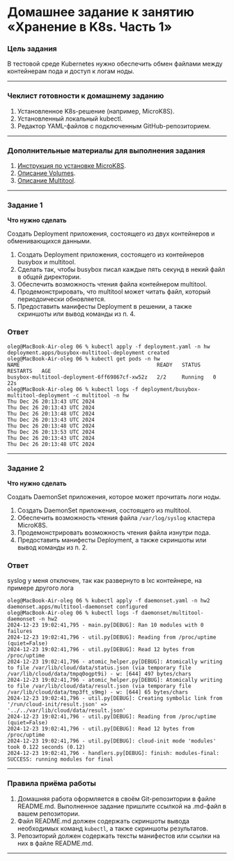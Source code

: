 # Домашнее задание к занятию «Хранение в K8s. Часть 1»

### Цель задания

В тестовой среде Kubernetes нужно обеспечить обмен файлами между контейнерам пода и доступ к логам ноды.

------

### Чеклист готовности к домашнему заданию

1. Установленное K8s-решение (например, MicroK8S).
2. Установленный локальный kubectl.
3. Редактор YAML-файлов с подключенным GitHub-репозиторием.

------

### Дополнительные материалы для выполнения задания

1. [Инструкция по установке MicroK8S](https://microk8s.io/docs/getting-started).
2. [Описание Volumes](https://kubernetes.io/docs/concepts/storage/volumes/).
3. [Описание Multitool](https://github.com/wbitt/Network-MultiTool).

------

### Задание 1 

**Что нужно сделать**

Создать Deployment приложения, состоящего из двух контейнеров и обменивающихся данными.

1. Создать Deployment приложения, состоящего из контейнеров busybox и multitool.
2. Сделать так, чтобы busybox писал каждые пять секунд в некий файл в общей директории.
3. Обеспечить возможность чтения файла контейнером multitool.
4. Продемонстрировать, что multitool может читать файл, который периодоически обновляется.
5. Предоставить манифесты Deployment в решении, а также скриншоты или вывод команды из п. 4.

### Ответ

```
oleg@MacBook-Air-oleg 06 % kubectl apply -f deployment.yaml -n hw
deployment.apps/busybox-multitool-deployment created
oleg@MacBook-Air-oleg 06 % kubectl get pods -n hw
NAME                                            READY   STATUS    RESTARTS   AGE
busybox-multitool-deployment-6ff69867cf-xw52z   2/2     Running   0          22s
oleg@MacBook-Air-oleg 06 % kubectl logs -f deployment/busybox-multitool-deployment -c multitool -n hw
Thu Dec 26 20:13:43 UTC 2024
Thu Dec 26 20:13:43 UTC 2024
Thu Dec 26 20:13:48 UTC 2024
Thu Dec 26 20:13:43 UTC 2024
Thu Dec 26 20:13:48 UTC 2024
Thu Dec 26 20:13:53 UTC 2024
Thu Dec 26 20:13:43 UTC 2024
Thu Dec 26 20:13:48 UTC 2024
```
------

### Задание 2

**Что нужно сделать**

Создать DaemonSet приложения, которое может прочитать логи ноды.

1. Создать DaemonSet приложения, состоящего из multitool.
2. Обеспечить возможность чтения файла `/var/log/syslog` кластера MicroK8S.
3. Продемонстрировать возможность чтения файла изнутри пода.
4. Предоставить манифесты Deployment, а также скриншоты или вывод команды из п. 2.

### Ответ 
syslog у меня отключен, так как развернуто в lxc контейнере, на примере другого лога

```
oleg@MacBook-Air-oleg 06 % kubectl apply -f daemonset.yaml -n hw2                                       
daemonset.apps/multitool-daemonset configured
oleg@MacBook-Air-oleg 06 % kubectl logs -f daemonset/multitool-daemonset -n hw2
2024-12-23 19:02:41,795 - main.py[DEBUG]: Ran 10 modules with 0 failures
2024-12-23 19:02:41,796 - util.py[DEBUG]: Reading from /proc/uptime (quiet=False)
2024-12-23 19:02:41,796 - util.py[DEBUG]: Read 12 bytes from /proc/uptime
2024-12-23 19:02:41,796 - atomic_helper.py[DEBUG]: Atomically writing to file /var/lib/cloud/data/status.json (via temporary file /var/lib/cloud/data/tmpq0ogpt9i) - w: [644] 497 bytes/chars
2024-12-23 19:02:41,796 - atomic_helper.py[DEBUG]: Atomically writing to file /var/lib/cloud/data/result.json (via temporary file /var/lib/cloud/data/tmp3ft_s9mg) - w: [644] 65 bytes/chars
2024-12-23 19:02:41,796 - util.py[DEBUG]: Creating symbolic link from '/run/cloud-init/result.json' => '../../var/lib/cloud/data/result.json'
2024-12-23 19:02:41,796 - util.py[DEBUG]: Reading from /proc/uptime (quiet=False)
2024-12-23 19:02:41,796 - util.py[DEBUG]: Read 12 bytes from /proc/uptime
2024-12-23 19:02:41,796 - util.py[DEBUG]: cloud-init mode 'modules' took 0.122 seconds (0.12)
2024-12-23 19:02:41,796 - handlers.py[DEBUG]: finish: modules-final: SUCCESS: running modules for final
```

------

### Правила приёма работы

1. Домашняя работа оформляется в своём Git-репозитории в файле README.md. Выполненное задание пришлите ссылкой на .md-файл в вашем репозитории.
2. Файл README.md должен содержать скриншоты вывода необходимых команд `kubectl`, а также скриншоты результатов.
3. Репозиторий должен содержать тексты манифестов или ссылки на них в файле README.md.

------